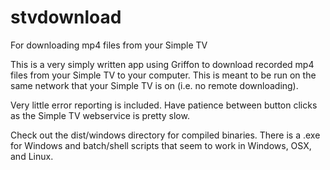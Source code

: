 stvdownload
===========

For downloading mp4 files from your Simple TV

This is a very simply written app using Griffon to download recorded mp4 files from your Simple TV to your computer.  This is meant to be run on the same network that your Simple TV is on (i.e. no remote downloading).

Very little error reporting is included.  Have patience between button clicks as the Simple TV webservice is pretty slow.

Check out the dist/windows directory for compiled binaries.  There is a .exe for Windows and batch/shell scripts that seem to work in Windows, OSX, and Linux.
